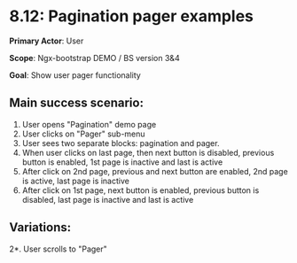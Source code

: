 8.12: Pagination pager examples
==============================

 **Primary Actor**: User 
 
 **Scope**: Ngx-bootstrap DEMO / BS version 3&4
 
 **Goal**: Show user pager functionality
 
 Main success scenario:
----------------------

 1. User opens "Pagination" demo page
 2. User clicks on "Pager" sub-menu
 3. User sees two separate blocks:  pagination and pager.
 4. When user clicks on last page, then next button is disabled, previous button is enabled, 1st page is inactive
 and last is active
 5. After click on 2nd page, previous and next button are enabled, 2nd page is active, last page is inactive
 6. After click on 1st page, next button is enabled, previous button is disabled, last page is inactive 
 and last is active
 
 Variations:
 ----------
 
 2*. User scrolls to "Pager"
